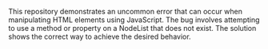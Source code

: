This repository demonstrates an uncommon error that can occur when manipulating HTML elements using JavaScript. The bug involves attempting to use a method or property on a NodeList that does not exist. The solution shows the correct way to achieve the desired behavior.